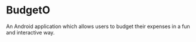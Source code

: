 # BudgetO
An Android application which allows users to budget their expenses in a fun and interactive way.
